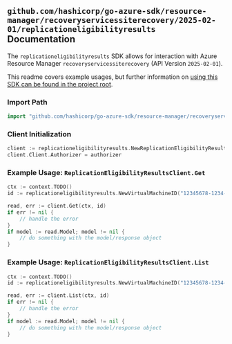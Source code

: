 
## `github.com/hashicorp/go-azure-sdk/resource-manager/recoveryservicessiterecovery/2025-02-01/replicationeligibilityresults` Documentation

The `replicationeligibilityresults` SDK allows for interaction with Azure Resource Manager `recoveryservicessiterecovery` (API Version `2025-02-01`).

This readme covers example usages, but further information on [using this SDK can be found in the project root](https://github.com/hashicorp/go-azure-sdk/tree/main/docs).

### Import Path

```go
import "github.com/hashicorp/go-azure-sdk/resource-manager/recoveryservicessiterecovery/2025-02-01/replicationeligibilityresults"
```


### Client Initialization

```go
client := replicationeligibilityresults.NewReplicationEligibilityResultsClientWithBaseURI("https://management.azure.com")
client.Client.Authorizer = authorizer
```


### Example Usage: `ReplicationEligibilityResultsClient.Get`

```go
ctx := context.TODO()
id := replicationeligibilityresults.NewVirtualMachineID("12345678-1234-9876-4563-123456789012", "example-resource-group", "virtualMachineName")

read, err := client.Get(ctx, id)
if err != nil {
	// handle the error
}
if model := read.Model; model != nil {
	// do something with the model/response object
}
```


### Example Usage: `ReplicationEligibilityResultsClient.List`

```go
ctx := context.TODO()
id := replicationeligibilityresults.NewVirtualMachineID("12345678-1234-9876-4563-123456789012", "example-resource-group", "virtualMachineName")

read, err := client.List(ctx, id)
if err != nil {
	// handle the error
}
if model := read.Model; model != nil {
	// do something with the model/response object
}
```
